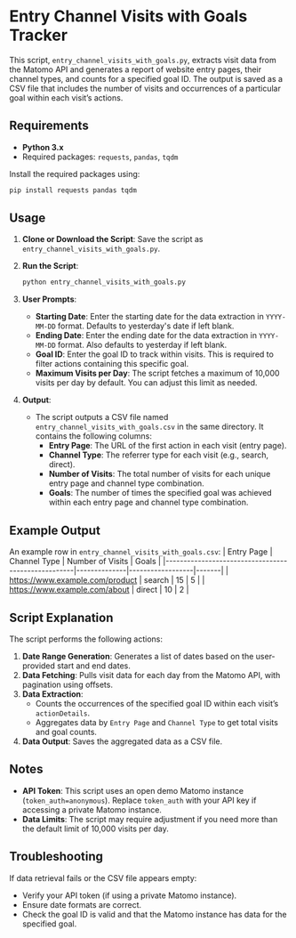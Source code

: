 # Entry Channel Visits with Goals Tracker

This script, `entry_channel_visits_with_goals.py`, extracts visit data from the Matomo API and generates a report of website entry pages, their channel types, and counts for a specified goal ID. The output is saved as a CSV file that includes the number of visits and occurrences of a particular goal within each visit’s actions.

## Requirements

- **Python 3.x**
- Required packages: `requests`, `pandas`, `tqdm`

Install the required packages using:
```bash
pip install requests pandas tqdm
```

## Usage

1. **Clone or Download the Script**: Save the script as `entry_channel_visits_with_goals.py`.

2. **Run the Script**:
   ```bash
   python entry_channel_visits_with_goals.py
   ```

3. **User Prompts**:
   - **Starting Date**: Enter the starting date for the data extraction in `YYYY-MM-DD` format. Defaults to yesterday's date if left blank.
   - **Ending Date**: Enter the ending date for the data extraction in `YYYY-MM-DD` format. Also defaults to yesterday if left blank.
   - **Goal ID**: Enter the goal ID to track within visits. This is required to filter actions containing this specific goal.
   - **Maximum Visits per Day**: The script fetches a maximum of 10,000 visits per day by default. You can adjust this limit as needed.

4. **Output**:
   - The script outputs a CSV file named `entry_channel_visits_with_goals.csv` in the same directory. It contains the following columns:
     - **Entry Page**: The URL of the first action in each visit (entry page).
     - **Channel Type**: The referrer type for each visit (e.g., search, direct).
     - **Number of Visits**: The total number of visits for each unique entry page and channel type combination.
     - **Goals**: The number of times the specified goal was achieved within each entry page and channel type combination.

## Example Output

An example row in `entry_channel_visits_with_goals.csv`:
| Entry Page                                         | Channel Type | Number of Visits | Goals |
|----------------------------------------------------|--------------|------------------|-------|
| https://www.example.com/product                    | search       | 15               | 5     |
| https://www.example.com/about                      | direct       | 10               | 2     |

## Script Explanation

The script performs the following actions:
1. **Date Range Generation**: Generates a list of dates based on the user-provided start and end dates.
2. **Data Fetching**: Pulls visit data for each day from the Matomo API, with pagination using offsets.
3. **Data Extraction**:
   - Counts the occurrences of the specified goal ID within each visit’s `actionDetails`.
   - Aggregates data by `Entry Page` and `Channel Type` to get total visits and goal counts.
4. **Data Output**: Saves the aggregated data as a CSV file.

## Notes
- **API Token**: This script uses an open demo Matomo instance (`token_auth=anonymous`). Replace `token_auth` with your API key if accessing a private Matomo instance.
- **Data Limits**: The script may require adjustment if you need more than the default limit of 10,000 visits per day.

## Troubleshooting

If data retrieval fails or the CSV file appears empty:
- Verify your API token (if using a private Matomo instance).
- Ensure date formats are correct.
- Check the goal ID is valid and that the Matomo instance has data for the specified goal.
